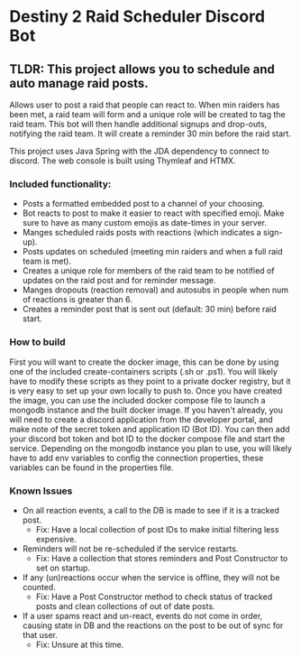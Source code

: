 # Destiny 2 Raid Scheduler Discord Bot

## TLDR: This project allows you to schedule and auto manage raid posts.

Allows user to post a raid that people can react to.
When min raiders has been met, a raid team will form and a unique role will be created to tag the raid team.
This bot will then handle additional signups and drop-outs, notifying the raid team.
It will create a reminder 30 min before the raid start.

This project uses Java Spring with the JDA dependency to connect to discord. The web console is built using Thymleaf and HTMX.


### Included functionality:
- Posts a formatted embedded post to a channel of your choosing.
- Bot reacts to post to make it easier to react with specified emoji. Make sure to have as many custom emojis as date-times in your server.
- Manges scheduled raids posts with reactions (which indicates a sign-up).
- Posts updates on scheduled (meeting min raiders and when a full raid team is met).
- Creates a unique role for members of the raid team to be notified of updates on the raid post and for reminder message.
- Manges dropouts (reaction removal) and autosubs in people when num of reactions is greater than 6.
- Creates a reminder post that is sent out (default: 30 min) before raid start.

### How to build

First you will want to create the docker image, this can be done by using one of the included create-containers scripts (.sh or .ps1).
You will likely have to modify these scripts as they point to a private docker registry, but it is very easy to set up your own locally to push to.
Once you have created the image, you can use the included docker compose file to launch a mongodb instance and the built docker image.
If you haven't already, you will need to create a discord application from the developer portal, and make note of the secret token and application ID (Bot ID).
You can then add your discord bot token and bot ID to the docker compose file and start the service.
Depending on the mongodb instance you plan to use, you will likely have to add env variables to config the connection properties, these variables can be found in the properties file.

### Known Issues

 - On all reaction events, a call to the DB is made to see if it is a tracked post. 
   - Fix: Have a local collection of post IDs to make initial filtering less expensive.
 - Reminders will not be re-scheduled if the service restarts.
   - Fix: Have a collection that stores reminders and Post Constructor to set on startup.
 - If any (un)reactions occur when the service is offline, they will not be counted.
   - Fix: Have a Post Constructor method to check status of tracked posts and clean collections of out of date posts.
 - If a user spams react and un-react, events do not come in order, causing state in DB and the reactions on the post to be out of sync for that user.
   - Fix: Unsure at this time.